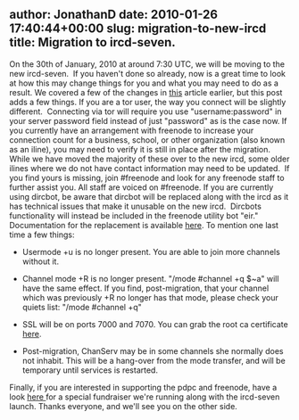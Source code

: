 author: JonathanD
date: 2010-01-26 17:40:44+00:00
slug: migration-to-new-ircd
title: Migration to ircd-seven.
---

On the 30th of January, 2010 at around 7:30 UTC, we will be moving to the new ircd-seven.  If you haven't done so already, now is a great time to look at how this may change things for you and what you may need to do as a result.
We covered a few of the changes in [this](http://blog.freenode.net/2010/01/ircd-migration-sat-jan-30th-2010/) article earlier, but this post adds a few things.
If you are a tor user, the way you connect will be slightly different.  Connecting via tor will require you use "username:password" in your server password field instead of just "password" as is the case now.
If you currently have an arrangement with freenode to increase your connection count for a business, school, or other organization (also known as an iline), you may need to verify it is still in place after the migration.  While we have moved the majority of these over to the new ircd, some older ilines where we do not have contact information may need to be updated.  If you find yours is missing, join #freenode and look for any freenode staff to further assist you. All staff are voiced on #freenode.
If you are currently using dircbot, be aware that dircbot will be replaced along with the ircd as it has technical issues that make it unusable on the new ircd.  Dircbots functionality will instead be included in the freenode utility bot "eir." Documentation for the replacement is available [here](http://freenode.net/eir.shtml).
To mention one last time a few things:



	
  * Usermode +u is no longer present. You are able to join more channels without it.

	
  * Channel mode +R is no longer present. "/mode #channel +q $~a" will have the same effect. If you find, post-migration, that your channel which was previously +R no longer has that mode, please check your quiets list: "/mode #channel +q"

	
  * SSL will be on ports 7000 and 7070. You can grab the root ca certificate [here](http://crt.gandi.net/GandiStandardSSLCA.crt).

	
  * Post-migration, ChanServ may be in some channels she normally does not inhabit. This will be a hang-over from the mode transfer, and will be temporary until services is restarted.


Finally, if you are interested in supporting the pdpc and freenode, have a look [here ](http://freenode.net/pdpc_seven.shtml)for a special fundraiser we're running along with the ircd-seven launch.
Thanks everyone, and we'll see you on the other side.
